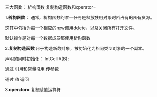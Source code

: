 三大函数： 析构函数 复制构造函数和operator=

1.**析构函数**：
通常，析构函数的唯一任务是释放使用对象时所占有的所有资源。

这其中包括为每一个相应的new调用delete，以及关闭所有打开文件。

默认操作是对每一个数据成员都使用析构函数

2.**复制构造函数**
用于构造新的对象，被初始化为相同类型对象的一个副本。

声明的同时初始化： IntCell A(B);

通过 引用和常量引用 传参数

通过 值 返回

3.**operator=**
复制赋值运算符


